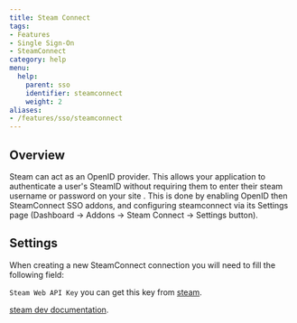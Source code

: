 ```yaml
---
title: Steam Connect
tags:
- Features
- Single Sign-On
- SteamConnect
category: help
menu:
  help:
    parent: sso
    identifier: steamconnect
    weight: 2
aliases:
- /features/sso/steamconnect
---
```


## Overview

Steam can act as an OpenID provider. This allows your application to authenticate a user's SteamID without requiring 
them to enter their steam username or password on your site . This is done by enabling OpenID then SteamConnect SSO addons,
and configuring steamconnect via its Settings page (Dashboard → Addons → Steam Connect → Settings button).

## Settings

When creating a new SteamConnect connection you will need to fill the following field:

`Steam Web API Key` you can get this key from [steam](https://steamcommunity.com/dev/apikey).

[steam dev documentation](https://steamcommunity.com/dev).
